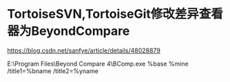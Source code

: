 # TortoiseSVN,TortoiseGit修改差异查看器为BeyondCompare

https://blog.csdn.net/sanfye/article/details/48028879

E:\Program Files\Beyond Compare 4\BComp.exe %base %mine /title1=%bname /title2=%yname